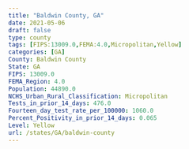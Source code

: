 ```yaml
---
title: "Baldwin County, GA"
date: 2021-05-06
draft: false
type: county
tags: [FIPS:13009.0,FEMA:4.0,Micropolitan,Yellow]
categories: [GA]
County: Baldwin County
State: GA
FIPS: 13009.0
FEMA_Region: 4.0
Population: 44890.0
NCHS_Urban_Rural_Classification: Micropolitan
Tests_in_prior_14_days: 476.0
Fourteen_day_test_rate_per_100000: 1060.0
Percent_Positivity_in_prior_14_days: 0.065
Level: Yellow
url: /states/GA/baldwin-county
---
```



